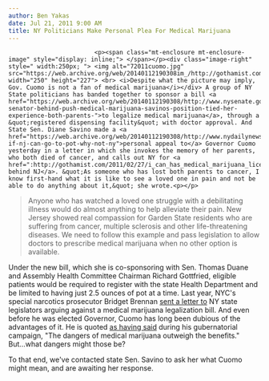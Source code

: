 ```yaml
---
author: Ben Yakas
date: Jul 21, 2011 9:00 AM
title: NY Politicians Make Personal Plea For Medical Marijuana
---
```



                            
                            
                            
                            <p><span class="mt-enclosure mt-enclosure-image" style="display: inline;"> </span></p><div class="image-right" style=" width:250px; "> <img alt="72011cuomo.jpg" src="https://web.archive.org/web/20140112190308im_/http://gothamist.com/attachments/byakas/72011cuomo.jpg" width="250" height="227"> <br> <i>Despite what the picture may imply, Gov. Cuomo is not a fan of medical marijuana</i></div> A group of NY State politicians has banded together to sponsor a bill <a href="https://web.archive.org/web/20140112190308/http://www.nysenate.gov/news/island-senator-behind-push-medical-marijuana-savinos-position-tied-her-experience-both-parents-">to legalize medical marijuana</a>, through a &quot;registered dispensing facility&quot; with doctor approval. And State Sen. Diane Savino made a <a href="https://web.archive.org/web/20140112190308/http://www.nydailynews.com/blogs/dailypolitics/2011/07/savino-if-nj-can-go-to-pot-why-not-ny">personal appeal to</a> Governor Cuomo yesterday in a letter in which she invokes the memory of her parents, who both died of cancer, and calls out NY for <a href=":http://gothamist.com/2011/02/27/i_can_has_medical_marijuana_licence.php">falling behind NJ</a>. &quot;As someone who has lost both parents to cancer, I know first-hand what it is like to see a loved one in pain and not be able to do anything about it,&quot; she wrote.<p></p>

<blockquote>Anyone who has watched a loved one struggle with a debilitating illness would do almost anything to help alleviate their pain. New Jersey showed real compassion for Garden State residents who are suffering from cancer, multiple sclerosis and other life-threatening diseases. We need to follow this example and pass legislation to allow doctors to prescribe medical marijuana when no other option is available.</blockquote>

<p>Under the new bill, which she is co-sponsoring with Sen. Thomas Duane and Assembly Health Committee Chairman Richard Gottfried, eligible patients would be required to register with the state Health Department and be limited to having just 2.5 ounces of pot at a time. Last year, NYC&apos;s special narcotics prosecutor Bridget Brennan <a href="https://web.archive.org/web/20140112190308/http://gothamist.com/2010/06/18/will_medical_marijuana_lead_to_crim.php">sent a letter to</a> NY state legislators arguing against a medical marijuana legalization bill. And even before he was elected Governor, Cuomo has long been dubious of the advantages of it. He is quoted <a href="https://web.archive.org/web/20140112190308/http://gothamist.com/2010/10/25/cuomo_not_a_fan_of_medical_marijuan.php">as having said</a> during his gubernatorial campaign, &quot;The dangers of medical marijuana outweigh the benefits.&quot; But...what dangers might those be?</p>

<p>To that end, we&apos;ve contacted state Sen. Savino to ask her what Cuomo might mean, and are awaiting her response.</p>
                            
                            
                            